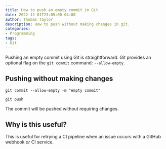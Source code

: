 ```yaml
---
title: How to push an empty commit in Git
date: 2022-12-01T23:05:00-04:00
author: Thomas Taylor
description: How to push without making changes in git.
categories:
- Programming
tags:
- Git
---
```


Pushing an empty commit using Git is straightforward. Git provides an optional flag on the `git commit` command: `--allow-empty`.

## Pushing without making changes

```text
git commit --allow-empty -m "empty commit"
```

```text
git push
```

The commit will be pushed without requiring changes.

## Why is this useful?

This is useful for retrying a CI pipeline when an issue occurs with a GitHub webhook _or_ CI service.
